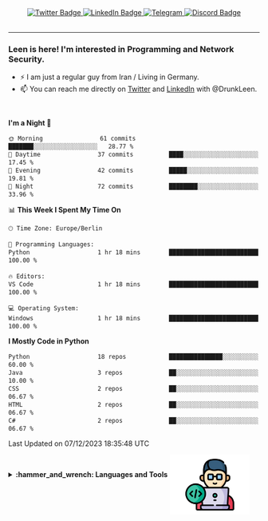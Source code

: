 <div id="badges" align="center">
  <a href="https://twitter.com/DrunkLeen">
    <img src="https://img.shields.io/badge/Twitter-blue?style=for-the-badge&logo=twitter&logoColor=white" alt="Twitter Badge"/>
  </a>
  <a href="https://www.instagram.com/reza.df.x">  
    <img src="https://img.shields.io/badge/LinkedIn-skyblue?style=for-the-badge&logo=LinkedIn&logoColor=black" alt="LinkedIn Badge"/>
  </a>
  <a href="http://telegram.me/rezadfx">
    <img src="https://img.shields.io/badge/Telegram-white?style=for-the-badge&logo=telegram&logoColor=blue" alt=Telegram Badge"/>
  </a>
  <a href="https://twitter.com/DrunkLeen">
    <img src="https://img.shields.io/badge/Discord-gray?style=for-the-badge&logo=discord&logoColor=white" alt="Discord Badge"/>
  </a>
  <br>
  <img src="https://komarev.com/ghpvc/?username=drunkleen&style=flat-square&color=red" alt=""/>
</div>


---


### <summary><b> Leen is here! I'm interested in Programming and Network Security.</b></summary>

- :zap: I am just a regular guy from Iran / Living in Germany.
- :mailbox: You can reach me directly on [Twitter](https://twitter.com/DrunkLeen) and [LinkedIn](https://www.linkedin.com/in/drunkleen/) with @DrunkLeen.

<br>

<!-- <details>
<summary><b>:gear: &nbsp;Git statistics</b></summary>
<br>

[![Top Langs](https://github-readme-stats.vercel.app/api/top-langs/?username=drunkleen&layout=compact&theme=github_dark#gh-dark-mode-only)](https://github.com/drunkleen/github-readme-stats)
[![Top Langs](https://github-readme-stats.vercel.app/api/top-langs/?username=drunkleen&layout=compact&theme=vue#gh-light-mode-only)](https://github.com/drunkleen/github-readme-stats)
[![DrunkLeen's GitHub stats-Dark](https://github-readme-stats.vercel.app/api?username=drunkleen&show_icons=true&theme=github_dark#gh-dark-mode-only)](https://github.com/drunkleen/)
[![DrunkLeen's GitHub stats-Light](https://github-readme-stats.vercel.app/api?username=drunkleen&show_icons=true&theme=vue#gh-light-mode-only)](https://github.com/drunkleen/github-readme-stats)
[![willianrod's wakatime stats](https://github-readme-stats.vercel.app/api/wakatime?username=drunkleen&theme=github_dark#gh-dark-mode-only)](https://github.com/drunkleen/github-readme-stats)
[![willianrod's wakatime stats](https://github-readme-stats.vercel.app/api/wakatime?username=drunkleen&layout=compact&theme=vue#gh-light-mode-only)](https://github.com/drunkleen/github-readme-stats)

</details> -->


<!--START_SECTION:waka-->
**I'm a Night 🦉** 

```text
🌞 Morning                61 commits          ███████░░░░░░░░░░░░░░░░░░   28.77 % 
🌆 Daytime                37 commits          ████░░░░░░░░░░░░░░░░░░░░░   17.45 % 
🌃 Evening                42 commits          █████░░░░░░░░░░░░░░░░░░░░   19.81 % 
🌙 Night                  72 commits          ████████░░░░░░░░░░░░░░░░░   33.96 % 
```


📊 **This Week I Spent My Time On** 

```text
🕑︎ Time Zone: Europe/Berlin

💬 Programming Languages: 
Python                   1 hr 18 mins        █████████████████████████   100.00 % 

🔥 Editors: 
VS Code                  1 hr 18 mins        █████████████████████████   100.00 % 

💻 Operating System: 
Windows                  1 hr 18 mins        █████████████████████████   100.00 % 
```

**I Mostly Code in Python** 

```text
Python                   18 repos            ███████████████░░░░░░░░░░   60.00 % 
Java                     3 repos             ██░░░░░░░░░░░░░░░░░░░░░░░   10.00 % 
CSS                      2 repos             ██░░░░░░░░░░░░░░░░░░░░░░░   06.67 % 
HTML                     2 repos             ██░░░░░░░░░░░░░░░░░░░░░░░   06.67 % 
C#                       2 repos             ██░░░░░░░░░░░░░░░░░░░░░░░   06.67 % 
```




 Last Updated on 07/12/2023 18:35:48 UTC
<!--END_SECTION:waka-->

<img align='right' height='120' style="margin-right:20px" src='assets/img/programmer.png' alt='Programmer'>


<p align="center">
<br>


<details>
 <summary><b>:hammer_and_wrench: Languages and Tools</b></summary><br>
<p align="center">

[![My Skills](https://skillicons.dev/icons?i=git,github,python,fastapi,django,flask,linux,stackoverflow,vscode,idea,docker,postgres,postman,ps,ae,pr,au&perline=9)](https://github.com/drunkleen/)

</details>
